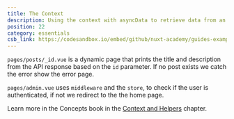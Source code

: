 ```yaml
---
title: The Context
description: Using the context with asyncData to retrieve data from an API and middleware to check authentication using the store.
position: 22
category: essentials
csb_link: https://codesandbox.io/embed/github/nuxt-academy/guides-examples/tree/master/02_concepts/02_context_helpers-context?fontsize=14&hidenavigation=1&theme=dark
---
```


<example-intro></example-intro>

`pages/posts/_id.vue` is a dynamic page that prints the title and description from the API response based on the `id` parameter. If no post exists we catch the error show the error page.

`pages/admin.vue` uses `middleware` and the `store`, to check if the user is authenticated, if not we redirect to the the home page.

<base-alert type="next">

Learn more in the Concepts book in the [Context and Helpers](/guides/concepts/context-helpers) chapter.

</base-alert>

<code-sandbox :src="csb_link"></code-sandbox>
